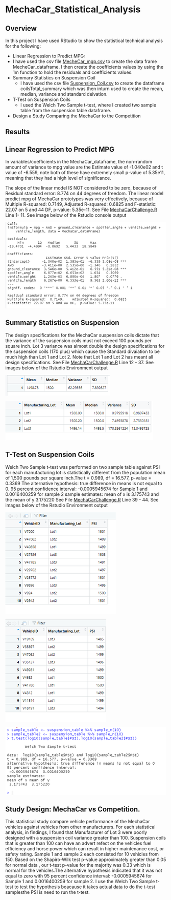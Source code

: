 # MechaCar_Statistical_Analysis
## Overview 
In this project I have used RStudio to show the statistical technical analysis for the following:
- Linear Regression to Predict MPG:
 - I have used the csv file [MecheCar_mgp.csv](https://github.com/JaredTMurray/MechaCar_Statistical_Analysis/blob/main/MechaCar_mpg.csv) to create the data frame MecheCar_dataframe. I then create the coefficients values by using the 1m function to hold the residuals and coefficients values. 
- Summary Statistics on Suspension Coil
    - I have used the csv file [Suspension_Coil.csv](https://github.com/JaredTMurray/MechaCar_Statistical_Analysis/blob/main/Suspension_Coil.csv) to create the dataframe coilsTotal_summary which was then inturn used to create the mean, median, variance and standard deivation.
- T-Test on Suspension Coils
    - I used the Welch Two Sample t-test, where I created two sample table from the suspension table dataframe.
- Design a Study Comparing the MechaCar to the Competition

## Results
## Linear Regression to Predict MPG
In variables/coefficients in the MechaCar_dataframe, the non-random amount of variance to mpg value are the Estimate value of -1.040e02 and t value of -6.559, note both of these have extremely small p-value of 5.35e11, meaning that they had a high level of significance.

The slope of the linear model IS NOT considered to be zero, because of Residual standard error: 8.774 on 44 degrees of freedom.
The linear model predict mpg of MechaCar prototypes was very effectively, because of Multiple R-squared: 0.7149,	Adjusted R-squared: 0.6825  and F-statistic: 22.07 on 5 and 44 DF,  p-value: 5.35e-11. See File [MechaCarChallenge.R](https://github.com/JaredTMurray/MechaCar_Statistical_Analysis/blob/main/MechaCarChallenge.R) Line 1- 11. See image below of the Rstudio console output

![](https://github.com/JaredTMurray/MechaCar_Statistical_Analysis/blob/main/Part1.png)

## Summary Statistics on Suspension
The design specifications for the MechaCar suspension coils  dictate that the variance of the suspension coils must not exceed 100 pounds per square inch. Lot 3 variance was almost double the design specifications for the suspension coils (170 plus)  which cause the Standard divaiation to be much high than  Lot 1 and Lot 2. Note that Lot 1 and Lot 2 has meant all design specifications. See File [MechaCarChallenge.R](https://github.com/JaredTMurray/MechaCar_Statistical_Analysis/blob/main/MechaCarChallenge.R) Line 12 - 37. See images below of the Rstudio Environment output

![](https://github.com/JaredTMurray/MechaCar_Statistical_Analysis/blob/main/Part2.png)

![](https://github.com/JaredTMurray/MechaCar_Statistical_Analysis/blob/main/Part2-2.png)

## T-Test on Suspension Coils
Welch Two Sample t-test was performed on two sample table against PSI for each manufacturing lot is statistically different from the population mean of 1,500 pounds per square inch.The t = 0.989, df = 16.577, p-value = 0.3369
The alternative hypothesis: true difference in means is not equal to 0. 
95 percent confidence interval: -0.0005945674 for Sample 1 and  0.0016400259 for sample 2
sample estimates: mean of x is 3.175743 and the mean of y 3.175220 
See File [MechaCarChallenge.R](https://github.com/JaredTMurray/MechaCar_Statistical_Analysis/blob/main/MechaCarChallenge.R) Line 39 - 44. See images below of the Rstudio Environment output

![Sample 1](https://github.com/JaredTMurray/MechaCar_Statistical_Analysis/blob/main/Sample-table.png)

![Sample 2](https://github.com/JaredTMurray/MechaCar_Statistical_Analysis/blob/main/Sampleaa-table2.png)

![T-Test Output](https://github.com/JaredTMurray/MechaCar_Statistical_Analysis/blob/main/Part3.png)

## Study Design: MechaCar vs Competition.
This statistical study compare vehicle performance of the MechaCar vehicles against vehicles from other manufacturers. For each statistical analysis, in findings, I found that Manufacturer of Lot 3 were poorly designed with a suspension coil variance greater than 100. Suspension coils that is greater than 100 can have an advert refect on the vehicles fuel efficiency and horse power which can result in higher maintenance cost, or safety rating.
Sample 1 and sample 2 each consisted for 10 vehicles from 150. Based on the Shapiro-Wilk test p-value approximately greater than 0.05 for normal data , our t-test p-value for the majority was 0.33 which is normal for the vehicles.The alternative hypothesis indicated that it was not equal to zero with 95 percent confidence interval: -0.0005945674 for Sample 1 and  0.0016400259 for sample 2. I use the Welch Two Sample t-test to test the hypothesis beacause it takes actual data to do the t-test samplesthe PSI is need to run the t-test.
